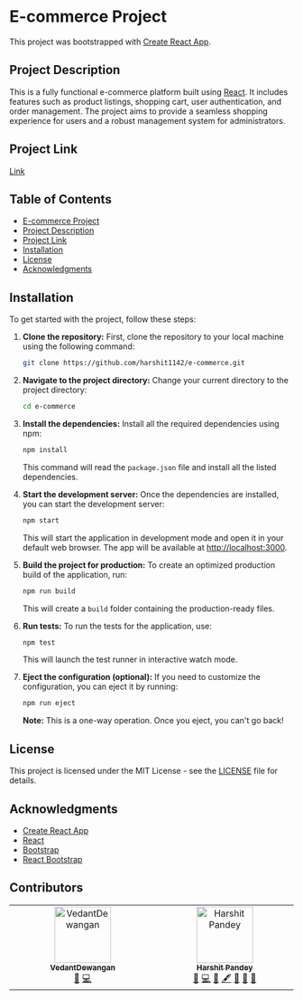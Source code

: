 # E-commerce Project

This project was bootstrapped with [Create React App](https://create-react-app.dev/).

## Project Description
This is a fully functional e-commerce platform built using [React](https://reactjs.org/). It includes features such as product listings, shopping cart, user authentication, and order management. The project aims to provide a seamless shopping experience for users and a robust management system for administrators.

## Project Link
[Link](https://e-commerce-phi-plum-22.vercel.app/)

## Table of Contents

- [E-commerce Project](#e-commerce-project)
- [Project Description](#project-description)
- [Project Link](#project-link)
- [Installation](#installation)
- [License](#license)
- [Acknowledgments](#acknowledgments)

## Installation

To get started with the project, follow these steps:

1. **Clone the repository:**
   First, clone the repository to your local machine using the following command:
   ```bash
   git clone https://github.com/harshit1142/e-commerce.git
   ```

2. **Navigate to the project directory:**
   Change your current directory to the project directory:
   ```bash
   cd e-commerce
   ```

3. **Install the dependencies:**
   Install all the required dependencies using npm:
   ```bash
   npm install
   ```
   This command will read the `package.json` file and install all the listed dependencies.

4. **Start the development server:**
   Once the dependencies are installed, you can start the development server:
   ```bash
   npm start
   ```
   This will start the application in development mode and open it in your default web browser. The app will be available at [http://localhost:3000](http://localhost:3000).

5. **Build the project for production:**
   To create an optimized production build of the application, run:
   ```bash
   npm run build
   ```
   This will create a `build` folder containing the production-ready files.

6. **Run tests:**
   To run the tests for the application, use:
   ```bash
   npm test
   ```
   This will launch the test runner in interactive watch mode.

7. **Eject the configuration (optional):**
   If you need to customize the configuration, you can eject it by running:
   ```bash
   npm run eject
   ```
   **Note:** This is a one-way operation. Once you eject, you can't go back!

## License

This project is licensed under the MIT License - see the [LICENSE](LICENSE) file for details.

## Acknowledgments

- [Create React App](https://create-react-app.dev/)
- [React](https://reactjs.org/)
- [Bootstrap](https://getbootstrap.com/)
- [React Bootstrap](https://react-bootstrap.github.io/)

## Contributors

<!-- ALL-CONTRIBUTORS-LIST:START - Do not remove or modify this section -->
<!-- prettier-ignore-start -->
<!-- markdownlint-disable -->
<table>
  <tbody>
    <tr>
      <td align="center" valign="top" width="14.28%"><a href="https://github.com/VedantDewangan"><img src="https://avatars.githubusercontent.com/u/135214899?v=4?s=100" width="100px;" alt="VedantDewangan"/><br /><sub><b>VedantDewangan</b></sub></a><br /><a href="#design-VedantDewangan" title="Design">🎨</a> <a href="#code-VedantDewangan" title="Code">💻</a></td>
      <td align="center" valign="top" width="14.28%"><a href="https://github.com/harshit1142"><img src="https://avatars.githubusercontent.com/u/112557145?v=4?s=100" width="100px;" alt="Harshit Pandey"/><br /><sub><b>Harshit Pandey</b></sub></a><br /><a href="#design-harshit1142" title="Design">🎨</a> <a href="#code-harshit1142" title="Code">💻</a> <a href="#bug-harshit1142" title="Bug reports">🐛</a> <a href="#content-harshit1142" title="Content">🖋</a> <a href="#data-harshit1142" title="Data">🔣</a> <a href="#projectManagement-harshit1142" title="Project Management">📆</a> <a href="#review-harshit1142" title="Reviewed Pull Requests">👀</a></td>
    </tr>
  </tbody>
</table>

<!-- markdownlint-restore -->
<!-- prettier-ignore-end -->

<!-- ALL-CONTRIBUTORS-LIST:END -->

